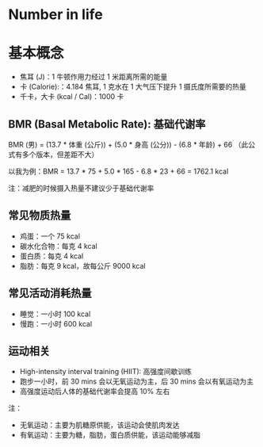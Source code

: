 # Number in life

# 基本概念

- 焦耳 (J)：1 牛顿作用力经过 1 米距离所需的能量
- 卡 (Calorie):：4.184 焦耳, 1 克水在 1 大气压下提升 1 摄氏度所需要的热量
- 千卡，大卡 (kcal / Cal)：1000 卡

## BMR (Basal Metabolic Rate): 基础代谢率

BMR (男) = (13.7 * 体重 (公斤)) + (5.0 * 身高 (公分)) - (6.8 * 年龄) + 66 （此公式有多个版本，但差距不大）

以我为例：BMR = 13.7 * 75 + 5.0 * 165 - 6.8 * 23 + 66 = 1762.1 kcal

注：减肥的时候摄入热量不建议少于基础代谢率

## 常见物质热量

- 鸡蛋：一个 75 kcal
- 碳水化合物：每克 4 kcal
- 蛋白质：每克 4 kcal
- 脂肪：每克 9 kcal，故每公斤 9000 kcal


## 常见活动消耗热量

- 睡觉：一小时 100 kcal
- 慢跑：一小时 600 kcal

## 运动相关

- High-intensity interval training (HIIT): 高强度间歇训练
- 跑步一小时，前 30 mins 会以无氧运动为主，后 30 mins 会以有氧运动为主
- 高强度运动后人体的基础代谢率会提高 10% 左右

注：

- 无氧运动：主要为肌糖原供能，该运动会使肌肉发达
- 有氧运动：主要为糖，脂肪，蛋白质供能，该运动能够减脂